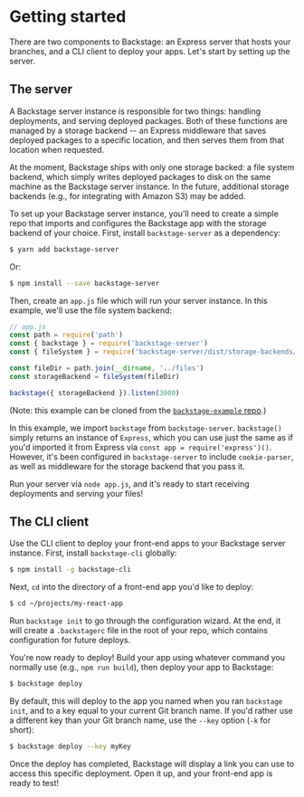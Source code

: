 # Getting started

There are two components to Backstage: an Express server that hosts your branches, and a CLI client to deploy your apps. Let's start by setting up the server.

## The server

A Backstage server instance is responsible for two things: handling deployments, and serving deployed packages. Both of these functions are managed by a storage backend -- an Express middleware that saves deployed packages to a specific location, and then serves them from that location when requested.

At the moment, Backstage ships with only one storage backed: a file system backend, which simply writes deployed packages to disk on the same machine as the Backstage server instance. In the future, additional storage backends (e.g., for integrating with Amazon S3) may be added.

To set up your Backstage server instance, you'll need to create a simple repo that imports and configures the Backstage app with the storage backend of your choice. First, install `backstage-server` as a dependency:

```bash
$ yarn add backstage-server
```

Or:

```bash
$ npm install --save backstage-server
```

Then, create an `app.js` file which will run your server instance. In this example, we'll use the file system backend:

```JavaScript
// app.js
const path = require('path')
const { backstage } = require('backstage-server')
const { fileSystem } = require('backstage-server/dist/storage-backends/file-system')

const fileDir = path.join(__dirname, '../files')
const storageBackend = fileSystem(fileDir)

backstage({ storageBackend }).listen(3000)
```

(Note: this example can be cloned from the [`backstage-example` repo](https://github.com/BackstageJS/backstage-example).)

In this example, we import `backstage` from `backstage-server`. `backstage()` simply returns an instance of `Express`, which you can use just the same as if you'd imported it from Express via `const app = require('express')()`. However, it's been configured in `backstage-server` to include `cookie-parser`, as well as middleware for the storage backend that you pass it.

Run your server via `node app.js`, and it's ready to start receiving deployments and serving your files!

## The CLI client

Use the CLI client to deploy your front-end apps to your Backstage server instance. First, install `backstage-cli` globally:

```bash
$ npm install -g backstage-cli
```

Next, `cd` into the directory of a front-end app you'd like to deploy:

```bash
$ cd ~/projects/my-react-app
```

Run `backstage init` to go through the configuration wizard. At the end, it will create a `.backstagerc` file in the root of your repo, which contains configuration for future deploys.

You're now ready to deploy! Build your app using whatever command you normally use (e.g., `npm run build`), then deploy your app to Backstage:

```bash
$ backstage deploy
```

By default, this will deploy to the app you named when you ran `backstage init`, and to a key equal to your current Git branch name. If you'd rather use a different key than your Git branch name, use the `--key` option (`-k` for short):

```bash
$ backstage deploy --key myKey
```

Once the deploy has completed, Backstage will display a link you can use to access this specific deployment. Open it up, and your front-end app is ready to test!
